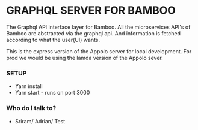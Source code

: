 # GRAPHQL SERVER FOR BAMBOO #

The Graphql API interface layer for Bamboo. All the microservices API's of Bamboo are abstracted  via the graphql api. And information is fetched 
according to what the user(UI) wants.

This is the express version of the Appolo server for local development. For prod we would be using the lamda version of the Appolo sever.


### SETUP ###

* Yarn install
* Yarn start - runs on port 3000

### Who do I talk to? ###

* Sriram/ Adrian/ Test